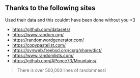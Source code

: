## Thanks to the following sites
Used their data and this couldnt have been done without you <3


- https://github.com/datasets/
- https://www.random.org/
- https://randomwordgenerator.com/
- https://copypastelist.com/
- https://svnweb.freebsd.org/csrg/share/dict/
- https://www.randomlists.com/
- https://github.com/APonce73/Mountains/

> There is over 500,000 lines of randomness!